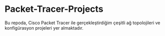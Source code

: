 # Packet-Tracer-Projects
Bu repoda, Cisco Packet Tracer ile gerçekleştirdiğim çeşitli ağ topolojileri ve konfigürasyon projeleri yer almaktadır.
